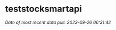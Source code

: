 
<!-- README.md is generated from README.Rmd. Please edit that file -->

# teststocksmartapi

*Date of most recent data pull: 2023-09-26 06:31:42*
